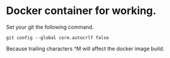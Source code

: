 # Docker container for working.

Set your git the following command.

    git config --global core.autocrlf false

Because trailing characters ^M will affect the docker image build.
